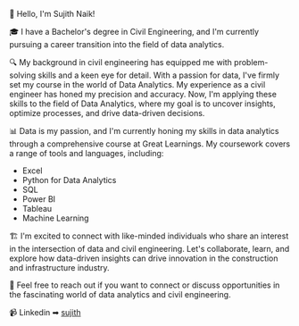 👋 Hello, I'm Sujith Naik!

🎓 I have a Bachelor's degree in Civil Engineering, and I'm currently pursuing a career transition into the field of data analytics.

🔍 My background in civil engineering has equipped me with problem-solving skills and a keen eye for detail. With a passion for data, I've firmly set my course in the world of Data Analytics. My experience as a civil engineer has honed my precision and accuracy. Now, I'm applying these skills to the field of Data Analytics, where my goal is to uncover insights, optimize processes, and drive data-driven decisions.

📊 Data is my passion, and I'm currently honing my skills in data analytics through a comprehensive course at Great Learnings. My coursework covers a range of tools and languages, including:
   - Excel
   - Python for Data Analytics
   - SQL
   - Power BI
   - Tableau
   - Machine Learning

🏗️ I'm excited to connect with like-minded individuals who share an interest in the intersection of data and civil engineering. Let's collaborate, learn, and explore how data-driven insights can drive innovation in the construction and infrastructure industry.

📧 Feel free to reach out if you want to connect or discuss opportunities in the fascinating world of data analytics and civil engineering.

📹 Linkedin ➡︎ [sujith](www.linkedin.com/in/sujith-naik)
